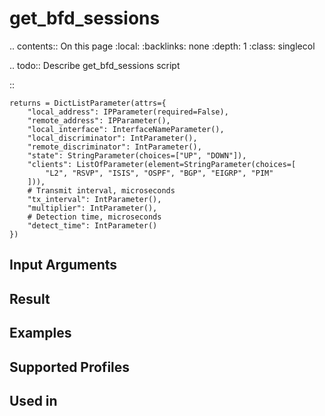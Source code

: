 

# get_bfd_sessions

.. contents:: On this page
    :local:
    :backlinks: none
    :depth: 1
    :class: singlecol

.. todo::
    Describe get_bfd_sessions script

::

    returns = DictListParameter(attrs={
        "local_address": IPParameter(required=False),
        "remote_address": IPParameter(),
        "local_interface": InterfaceNameParameter(),
        "local_discriminator": IntParameter(),
        "remote_discriminator": IntParameter(),
        "state": StringParameter(choices=["UP", "DOWN"]),
        "clients": ListOfParameter(element=StringParameter(choices=[
            "L2", "RSVP", "ISIS", "OSPF", "BGP", "EIGRP", "PIM"
        ])),
        # Transmit interval, microseconds
        "tx_interval": IntParameter(),
        "multiplier": IntParameter(),
        # Detection time, microseconds
        "detect_time": IntParameter()
    })

Input Arguments
---------------

Result
------

Examples
--------

Supported Profiles
------------------

Used in
-------
